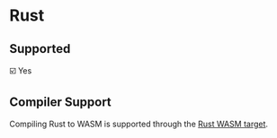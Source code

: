 # Rust

## Supported

:ballot_box_with_check: Yes

## Compiler Support

Compiling Rust to WASM is supported through the [Rust WASM target](https://www.hellorust.com/setup/wasm-target/).
